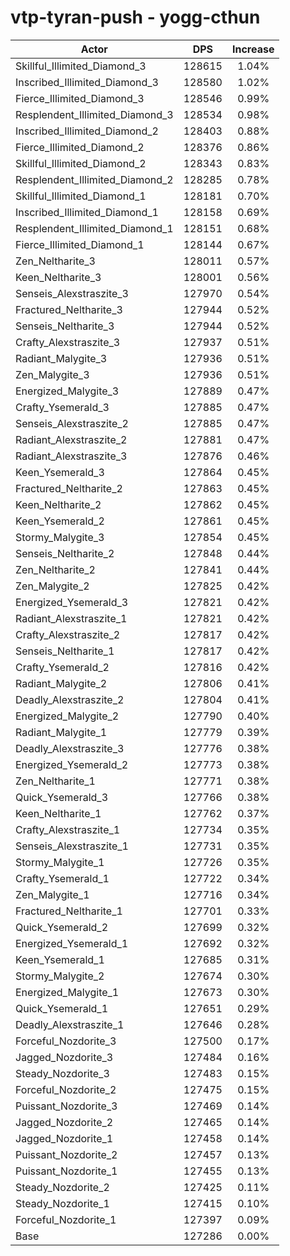 # vtp-tyran-push - yogg-cthun
| Actor | DPS | Increase |
|---|:---:|:---:|
|Skillful_Illimited_Diamond_3|128615|1.04%|
|Inscribed_Illimited_Diamond_3|128580|1.02%|
|Fierce_Illimited_Diamond_3|128546|0.99%|
|Resplendent_Illimited_Diamond_3|128534|0.98%|
|Inscribed_Illimited_Diamond_2|128403|0.88%|
|Fierce_Illimited_Diamond_2|128376|0.86%|
|Skillful_Illimited_Diamond_2|128343|0.83%|
|Resplendent_Illimited_Diamond_2|128285|0.78%|
|Skillful_Illimited_Diamond_1|128181|0.70%|
|Inscribed_Illimited_Diamond_1|128158|0.69%|
|Resplendent_Illimited_Diamond_1|128151|0.68%|
|Fierce_Illimited_Diamond_1|128144|0.67%|
|Zen_Neltharite_3|128011|0.57%|
|Keen_Neltharite_3|128001|0.56%|
|Senseis_Alexstraszite_3|127970|0.54%|
|Fractured_Neltharite_3|127944|0.52%|
|Senseis_Neltharite_3|127944|0.52%|
|Crafty_Alexstraszite_3|127937|0.51%|
|Radiant_Malygite_3|127936|0.51%|
|Zen_Malygite_3|127936|0.51%|
|Energized_Malygite_3|127889|0.47%|
|Crafty_Ysemerald_3|127885|0.47%|
|Senseis_Alexstraszite_2|127885|0.47%|
|Radiant_Alexstraszite_2|127881|0.47%|
|Radiant_Alexstraszite_3|127876|0.46%|
|Keen_Ysemerald_3|127864|0.45%|
|Fractured_Neltharite_2|127863|0.45%|
|Keen_Neltharite_2|127862|0.45%|
|Keen_Ysemerald_2|127861|0.45%|
|Stormy_Malygite_3|127854|0.45%|
|Senseis_Neltharite_2|127848|0.44%|
|Zen_Neltharite_2|127841|0.44%|
|Zen_Malygite_2|127825|0.42%|
|Energized_Ysemerald_3|127821|0.42%|
|Radiant_Alexstraszite_1|127821|0.42%|
|Crafty_Alexstraszite_2|127817|0.42%|
|Senseis_Neltharite_1|127817|0.42%|
|Crafty_Ysemerald_2|127816|0.42%|
|Radiant_Malygite_2|127806|0.41%|
|Deadly_Alexstraszite_2|127804|0.41%|
|Energized_Malygite_2|127790|0.40%|
|Radiant_Malygite_1|127779|0.39%|
|Deadly_Alexstraszite_3|127776|0.38%|
|Energized_Ysemerald_2|127773|0.38%|
|Zen_Neltharite_1|127771|0.38%|
|Quick_Ysemerald_3|127766|0.38%|
|Keen_Neltharite_1|127762|0.37%|
|Crafty_Alexstraszite_1|127734|0.35%|
|Senseis_Alexstraszite_1|127731|0.35%|
|Stormy_Malygite_1|127726|0.35%|
|Crafty_Ysemerald_1|127722|0.34%|
|Zen_Malygite_1|127716|0.34%|
|Fractured_Neltharite_1|127701|0.33%|
|Quick_Ysemerald_2|127699|0.32%|
|Energized_Ysemerald_1|127692|0.32%|
|Keen_Ysemerald_1|127685|0.31%|
|Stormy_Malygite_2|127674|0.30%|
|Energized_Malygite_1|127673|0.30%|
|Quick_Ysemerald_1|127651|0.29%|
|Deadly_Alexstraszite_1|127646|0.28%|
|Forceful_Nozdorite_3|127500|0.17%|
|Jagged_Nozdorite_3|127484|0.16%|
|Steady_Nozdorite_3|127483|0.15%|
|Forceful_Nozdorite_2|127475|0.15%|
|Puissant_Nozdorite_3|127469|0.14%|
|Jagged_Nozdorite_2|127465|0.14%|
|Jagged_Nozdorite_1|127458|0.14%|
|Puissant_Nozdorite_2|127457|0.13%|
|Puissant_Nozdorite_1|127455|0.13%|
|Steady_Nozdorite_2|127425|0.11%|
|Steady_Nozdorite_1|127415|0.10%|
|Forceful_Nozdorite_1|127397|0.09%|
|Base|127286|0.00%|
